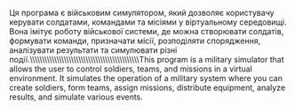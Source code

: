 Ця програма є військовим симулятором, який дозволяє користувачу керувати солдатами, командами та місіями у віртуальному середовищі. Вона імітує роботу військової системи, де можна створювати солдатів, формувати команди, призначати місії, розподіляти спорядження, аналізувати результати та симулювати різні події.\\\\\\\\\\\\\\\\\\\\\\\\\\\\\\\\\\\\\\\\\\\\\\\\\\\\\\\\\\\\\\\\\\\\\\\\\\\\\\\\\\\\\\\\\\This program is a military simulator that allows the user to control soldiers, teams, and missions in a virtual environment. It simulates the operation of a military system where you can create soldiers, form teams, assign missions, distribute equipment, analyze results, and simulate various events.
